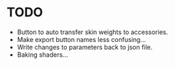 # TODO
- Button to auto transfer skin weights to accessories.
- Make export button names less confusing...
- Write changes to parameters back to json file.
- Baking shaders...


